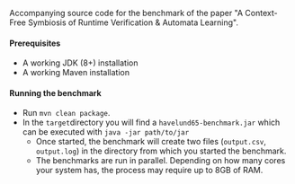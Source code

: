 Accompanying source code for the benchmark of the paper "A Context-Free Symbiosis of Runtime Verification & Automata Learning".


#### Prerequisites 

* A working JDK (8+) installation
* A working Maven installation


#### Running the benchmark

* Run `mvn clean package`.
* In the `target`directory you will find a `havelund65-benchmark.jar` which can be executed with `java -jar path/to/jar`
  * Once started, the benchmark will create two files (`output.csv`, `output.log`) in the directory from which you started the benchmark.
  * The benchmarks are run in parallel. Depending on how many cores your system has, the process may require up to 8GB of RAM.